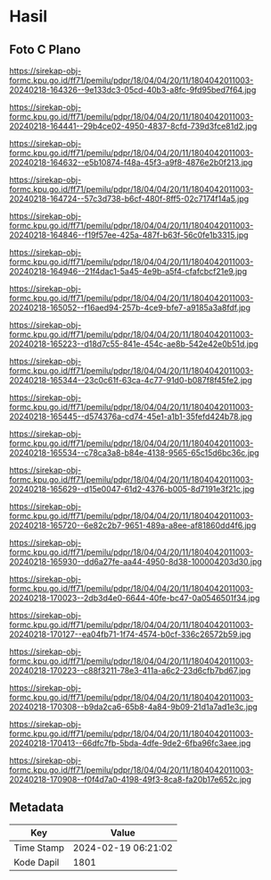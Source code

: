 # Hasil

## Foto C Plano

https://sirekap-obj-formc.kpu.go.id/ff71/pemilu/pdpr/18/04/04/20/11/1804042011003-20240218-164326--9e133dc3-05cd-40b3-a8fc-9fd95bed7f64.jpg

https://sirekap-obj-formc.kpu.go.id/ff71/pemilu/pdpr/18/04/04/20/11/1804042011003-20240218-164441--29b4ce02-4950-4837-8cfd-739d3fce81d2.jpg

https://sirekap-obj-formc.kpu.go.id/ff71/pemilu/pdpr/18/04/04/20/11/1804042011003-20240218-164632--e5b10874-f48a-45f3-a9f8-4876e2b0f213.jpg

https://sirekap-obj-formc.kpu.go.id/ff71/pemilu/pdpr/18/04/04/20/11/1804042011003-20240218-164724--57c3d738-b6cf-480f-8ff5-02c7174f14a5.jpg

https://sirekap-obj-formc.kpu.go.id/ff71/pemilu/pdpr/18/04/04/20/11/1804042011003-20240218-164846--f19f57ee-425a-487f-b63f-56c0fe1b3315.jpg

https://sirekap-obj-formc.kpu.go.id/ff71/pemilu/pdpr/18/04/04/20/11/1804042011003-20240218-164946--21f4dac1-5a45-4e9b-a5f4-cfafcbcf21e9.jpg

https://sirekap-obj-formc.kpu.go.id/ff71/pemilu/pdpr/18/04/04/20/11/1804042011003-20240218-165052--f16aed94-257b-4ce9-bfe7-a9185a3a8fdf.jpg

https://sirekap-obj-formc.kpu.go.id/ff71/pemilu/pdpr/18/04/04/20/11/1804042011003-20240218-165223--d18d7c55-841e-454c-ae8b-542e42e0b51d.jpg

https://sirekap-obj-formc.kpu.go.id/ff71/pemilu/pdpr/18/04/04/20/11/1804042011003-20240218-165344--23c0c61f-63ca-4c77-91d0-b087f8f45fe2.jpg

https://sirekap-obj-formc.kpu.go.id/ff71/pemilu/pdpr/18/04/04/20/11/1804042011003-20240218-165445--d574376a-cd74-45e1-a1b1-35fefd424b78.jpg

https://sirekap-obj-formc.kpu.go.id/ff71/pemilu/pdpr/18/04/04/20/11/1804042011003-20240218-165534--c78ca3a8-b84e-4138-9565-65c15d6bc36c.jpg

https://sirekap-obj-formc.kpu.go.id/ff71/pemilu/pdpr/18/04/04/20/11/1804042011003-20240218-165629--d15e0047-61d2-4376-b005-8d7191e3f21c.jpg

https://sirekap-obj-formc.kpu.go.id/ff71/pemilu/pdpr/18/04/04/20/11/1804042011003-20240218-165720--6e82c2b7-9651-489a-a8ee-af81860dd4f6.jpg

https://sirekap-obj-formc.kpu.go.id/ff71/pemilu/pdpr/18/04/04/20/11/1804042011003-20240218-165930--dd6a27fe-aa44-4950-8d38-100004203d30.jpg

https://sirekap-obj-formc.kpu.go.id/ff71/pemilu/pdpr/18/04/04/20/11/1804042011003-20240218-170023--2db3d4e0-6644-40fe-bc47-0a0546501f34.jpg

https://sirekap-obj-formc.kpu.go.id/ff71/pemilu/pdpr/18/04/04/20/11/1804042011003-20240218-170127--ea04fb71-1f74-4574-b0cf-336c26572b59.jpg

https://sirekap-obj-formc.kpu.go.id/ff71/pemilu/pdpr/18/04/04/20/11/1804042011003-20240218-170223--c88f3211-78e3-411a-a6c2-23d6cfb7bd67.jpg

https://sirekap-obj-formc.kpu.go.id/ff71/pemilu/pdpr/18/04/04/20/11/1804042011003-20240218-170308--b9da2ca6-65b8-4a84-9b09-21d1a7ad1e3c.jpg

https://sirekap-obj-formc.kpu.go.id/ff71/pemilu/pdpr/18/04/04/20/11/1804042011003-20240218-170413--66dfc7fb-5bda-4dfe-9de2-6fba96fc3aee.jpg

https://sirekap-obj-formc.kpu.go.id/ff71/pemilu/pdpr/18/04/04/20/11/1804042011003-20240218-170908--f0f4d7a0-4198-49f3-8ca8-fa20b17e652c.jpg


## Metadata

| Key        | Value               |
| ---------- | ------------------- |
| Time Stamp | 2024-02-19 06:21:02 |
| Kode Dapil | 1801                |



